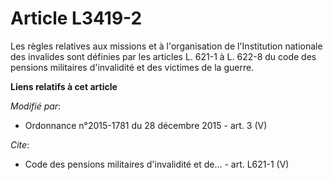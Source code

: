 # Article L3419-2

Les règles relatives aux missions et à l'organisation de l'Institution nationale des invalides sont définies par les articles
L. 621-1 à L. 622-8 du code des pensions militaires d'invalidité et des victimes de la guerre.

**Liens relatifs à cet article**

_Modifié par_:

  - Ordonnance n°2015-1781 du 28 décembre 2015 - art. 3 (V)

_Cite_:

  - Code des pensions militaires d'invalidité et de... - art. L621-1 (V)
